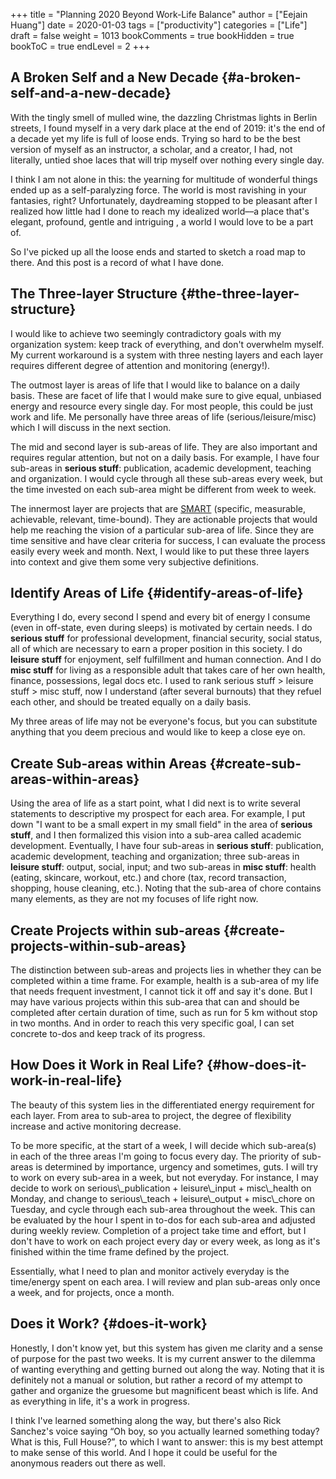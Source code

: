+++
title = "Planning 2020 Beyond Work-Life Balance"
author = ["Eejain Huang"]
date = 2020-01-03
tags = ["productivity"]
categories = ["Life"]
draft = false
weight = 1013
bookComments = true
bookHidden = true
bookToC = true
endLevel = 2
+++

## A Broken Self and a New Decade {#a-broken-self-and-a-new-decade}

With the tingly smell of mulled wine, the dazzling Christmas lights in Berlin streets, I found myself in a very dark place at the end of 2019: it's the end of a decade yet my life is full of loose ends. Trying so hard to be the best version of myself as an instructor, a scholar, and a creator, I had, not literally, untied shoe laces that will trip myself over nothing every single day.

I think I am not alone in this: the yearning for multitude of wonderful things  ended up as a self-paralyzing force. The world is most ravishing in your fantasies, right? Unfortunately, daydreaming stopped to be pleasant after I realized how little had I done to reach my idealized world––a place that's elegant, profound, gentle and intriguing , a world I would love to be a part of.

So I've picked up all the loose ends and started to sketch a road map to there. And this post is a record of what I have done.


## The Three-layer Structure {#the-three-layer-structure}

I would like to achieve two seemingly contradictory goals with my organization system: keep track of everything, and don't overwhelm myself. My current workaround is a system with three nesting layers and each layer requires different degree of attention and monitoring (energy!).

The outmost layer is areas of life that I would like to balance on a daily basis. These are facet of life that I would make sure to give equal, unbiased energy and resource every single day. For most people, this could be just work and life. Me personally have three areas of life (serious/leisure/misc) which I will discuss in the next section.

The mid and second layer is sub-areas of life. They are also important and requires regular attention, but not on a daily basis. For example, I have four sub-areas in ****serious stuff****: publication, academic development, teaching and organization. I would cycle through all these sub-areas every week, but the time invested on each sub-area might be different from week to week.

The innermost layer are projects that are [SMART](<https://en.wikipedia.org/wiki/SMART%5Fcriteria>) (specific, measurable, achievable, relevant, time-bound). They are actionable projects that would help me reaching the vision of a particular sub-area of life. Since they are time sensitive and have clear criteria for success, I can evaluate the process easily every week and month. Next, I would like to put these three layers into context and give them some very subjective definitions.


## Identify Areas of Life {#identify-areas-of-life}

Everything I do, every second I spend and every bit of energy I consume (even in off-state, even during sleeps) is motivated by certain needs. I do ****serious stuff**** for professional development, financial security, social status, all of which are necessary to earn a proper position in this society. I do ****leisure stuff**** for enjoyment, self fulfillment and human connection. And I do ****misc stuff**** for living as a responsible adult that takes care of her own health, finance, possessions, legal docs etc. I used to rank serious stuff &gt; leisure stuff &gt; misc stuff, now I understand (after several burnouts) that they refuel each other, and should be treated equally on a daily basis.

My three areas of life may not be everyone's focus, but you can substitute anything that you deem precious and would like to keep a close eye on.


## Create Sub-areas within Areas {#create-sub-areas-within-areas}

Using the area of life as a start point, what I did next is to write several statements to descriptive my prospect for each area. For example, I put down "I want to be a small expert in my small field" in the area of ****serious stuff****, and I then formalized this vision into a sub-area called academic development. Eventually, I have four sub-areas in ****serious stuff****: publication, academic development, teaching and organization; three sub-areas in ****leisure stuff****: output, social, input; and two sub-areas in ****misc stuff****: health (eating, skincare, workout, etc.) and chore (tax, record transaction, shopping, house cleaning, etc.). Noting that the sub-area of chore contains many elements, as they are not my focuses of life right now.


## Create Projects within sub-areas {#create-projects-within-sub-areas}

The distinction between sub-areas and projects lies in whether they can be completed within a time frame. For example, health is a sub-area of my life that needs frequent investment, I cannot tick it off and say it's done. But I may have various projects within this sub-area that can and should be completed after certain duration of time, such as run for 5 km without stop in two months. And in order to reach this very specific goal, I can set concrete to-dos and keep track of its progress.


## How Does it Work in Real Life? {#how-does-it-work-in-real-life}

The beauty of this system lies in the differentiated energy requirement for each layer. From area to sub-area to project, the degree of flexibility increase and active monitoring decrease.

To be more specific, at the start of a week, I will decide which sub-area(s) in each of the three areas I'm going to focus every day. The priority of sub-areas is determined by importance, urgency and sometimes, guts. I will try to work on every sub-area in a week, but not everyday. For instance, I may decide to work on serious\\_publication + leisure\\_input + misc\\_health on Monday, and change to serious\\_teach + leisure\\_output + misc\\_chore on Tuesday, and cycle through each sub-area throughout the week. This can be evaluated by the hour I spent in to-dos for each sub-area and adjusted during weekly review. Completion of a project take time and effort, but I don't have to work on each project every day or every week, as long as it's finished within the time frame defined by the project.

Essentially, what I need to plan and monitor actively everyday is the time/energy spent on each area. I will review and plan sub-areas only once a week, and for projects, once a month.


## Does it Work? {#does-it-work}

Honestly, I don't know yet, but this system has given me clarity and a sense of purpose for the past two weeks. It is my current answer to the dilemma of wanting everything and getting burned out along the way. Noting that it is definitely not a manual or solution, but rather a record of my attempt to gather and organize the gruesome but magnificent beast which is life. And as everything in life, it's a work in progress.

I think I've learned something along the way, but there's also Rick Sanchez's voice saying “Oh boy, so you actually learned something today? What is this, Full House?”, to which I want to answer: this is my best attempt to make sense of this world. And I hope it could be useful for the anonymous readers out there as well.
